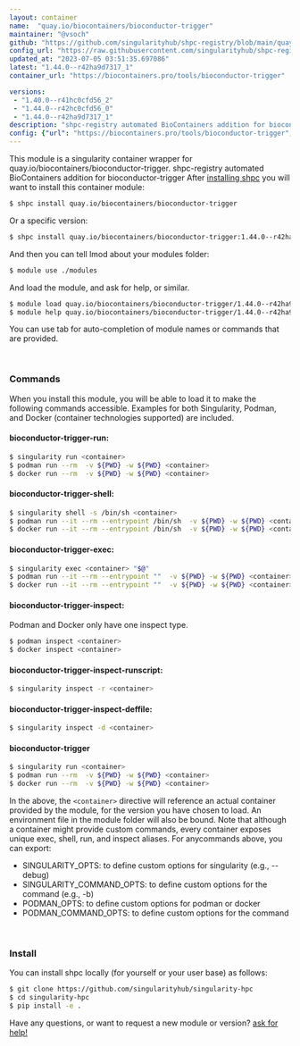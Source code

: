```yaml
---
layout: container
name:  "quay.io/biocontainers/bioconductor-trigger"
maintainer: "@vsoch"
github: "https://github.com/singularityhub/shpc-registry/blob/main/quay.io/biocontainers/bioconductor-trigger/container.yaml"
config_url: "https://raw.githubusercontent.com/singularityhub/shpc-registry/main/quay.io/biocontainers/bioconductor-trigger/container.yaml"
updated_at: "2023-07-05 03:51:35.697086"
latest: "1.44.0--r42ha9d7317_1"
container_url: "https://biocontainers.pro/tools/bioconductor-trigger"

versions:
 - "1.40.0--r41hc0cfd56_2"
 - "1.44.0--r42hc0cfd56_0"
 - "1.44.0--r42ha9d7317_1"
description: "shpc-registry automated BioContainers addition for bioconductor-trigger"
config: {"url": "https://biocontainers.pro/tools/bioconductor-trigger", "maintainer": "@vsoch", "description": "shpc-registry automated BioContainers addition for bioconductor-trigger", "latest": {"1.44.0--r42ha9d7317_1": "sha256:4c3c78b78cbe33b156ca2a11ec30d1cdc15e183a43b5439e0dec4f0969a33eca"}, "tags": {"1.40.0--r41hc0cfd56_2": "sha256:43f15acd399c9b5919813c61d4f11d4190534957f8d1909ce4b58b6742900a47", "1.44.0--r42hc0cfd56_0": "sha256:24ef3294fac15c100751fc374d213af3d8c348d9bda4e855e8dd36fd3d351f9b", "1.44.0--r42ha9d7317_1": "sha256:4c3c78b78cbe33b156ca2a11ec30d1cdc15e183a43b5439e0dec4f0969a33eca"}, "docker": "quay.io/biocontainers/bioconductor-trigger"}
---
```


This module is a singularity container wrapper for quay.io/biocontainers/bioconductor-trigger.
shpc-registry automated BioContainers addition for bioconductor-trigger
After [installing shpc](#install) you will want to install this container module:


```bash
$ shpc install quay.io/biocontainers/bioconductor-trigger
```

Or a specific version:

```bash
$ shpc install quay.io/biocontainers/bioconductor-trigger:1.44.0--r42ha9d7317_1
```

And then you can tell lmod about your modules folder:

```bash
$ module use ./modules
```

And load the module, and ask for help, or similar.

```bash
$ module load quay.io/biocontainers/bioconductor-trigger/1.44.0--r42ha9d7317_1
$ module help quay.io/biocontainers/bioconductor-trigger/1.44.0--r42ha9d7317_1
```

You can use tab for auto-completion of module names or commands that are provided.

<br>

### Commands

When you install this module, you will be able to load it to make the following commands accessible.
Examples for both Singularity, Podman, and Docker (container technologies supported) are included.

#### bioconductor-trigger-run:

```bash
$ singularity run <container>
$ podman run --rm  -v ${PWD} -w ${PWD} <container>
$ docker run --rm  -v ${PWD} -w ${PWD} <container>
```

#### bioconductor-trigger-shell:

```bash
$ singularity shell -s /bin/sh <container>
$ podman run --it --rm --entrypoint /bin/sh  -v ${PWD} -w ${PWD} <container>
$ docker run --it --rm --entrypoint /bin/sh  -v ${PWD} -w ${PWD} <container>
```

#### bioconductor-trigger-exec:

```bash
$ singularity exec <container> "$@"
$ podman run --it --rm --entrypoint ""  -v ${PWD} -w ${PWD} <container> "$@"
$ docker run --it --rm --entrypoint ""  -v ${PWD} -w ${PWD} <container> "$@"
```

#### bioconductor-trigger-inspect:

Podman and Docker only have one inspect type.

```bash
$ podman inspect <container>
$ docker inspect <container>
```

#### bioconductor-trigger-inspect-runscript:

```bash
$ singularity inspect -r <container>
```

#### bioconductor-trigger-inspect-deffile:

```bash
$ singularity inspect -d <container>
```



#### bioconductor-trigger

```bash
$ singularity run <container>
$ podman run --rm  -v ${PWD} -w ${PWD} <container>
$ docker run --rm  -v ${PWD} -w ${PWD} <container>
```


In the above, the `<container>` directive will reference an actual container provided
by the module, for the version you have chosen to load. An environment file in the
module folder will also be bound. Note that although a container
might provide custom commands, every container exposes unique exec, shell, run, and
inspect aliases. For anycommands above, you can export:

 - SINGULARITY_OPTS: to define custom options for singularity (e.g., --debug)
 - SINGULARITY_COMMAND_OPTS: to define custom options for the command (e.g., -b)
 - PODMAN_OPTS: to define custom options for podman or docker
 - PODMAN_COMMAND_OPTS: to define custom options for the command

<br>

### Install

You can install shpc locally (for yourself or your user base) as follows:

```bash
$ git clone https://github.com/singularityhub/singularity-hpc
$ cd singularity-hpc
$ pip install -e .
```

Have any questions, or want to request a new module or version? [ask for help!](https://github.com/singularityhub/singularity-hpc/issues)